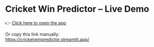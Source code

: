 # Cricket Win Predictor – Live Demo

👉 [Click here to open the app](https://cricketwinpredictor.streamlit.app/)

Or copy this link manually:  
https://cricketwinpredictor.streamlit.app/
